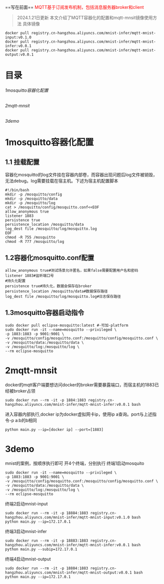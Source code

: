 ==写在前面==
<font color="red">MQTT基于订阅发布机制，包括消息服务器broker和client</font>

>2024.1.21日更新
本文介绍了MQTT容器化的配置和mqtt-mnsit镜像使用方法
具体镜像
```
docker pull registry.cn-hangzhou.aliyuncs.com/mnist-infer/mqtt-mnist-input:v0.1.0
docker pull registry.cn-hangzhou.aliyuncs.com/mnist-infer/mqtt-mnist-infer:v0.0.1
docker pull registry.cn-hangzhou.aliyuncs.com/mnist-infer/mqtt-mnist-output:v0.0.1
```

# 目录
###### 1mosquitto容器化配置
###### 2mqtt-mnsit
###### 3demo
# 1mosquitto容器化配置

## 1.1 挂载配置
容器化mosquitto的log文件挂在容器内部卷，而容器出现问题后log文件被销毁，无法debug。log需要挂载在宿主机。下述为宿主机配置脚本
```
#!/bin/bash
mkdir -p /mosquitto/config
mkdir -p /mosquitto/data
mkdir -p /mosquitto/log
cat > /mosquitto/config/mosquitto.conf<<EOF
allow_anonymous true
listener 1883
persistence true
persistence_location /mosquitto/data
log_dest file /mosquitto/log/mosquitto.log
EOF
chmod -R 755 /mosquitto
chmod -R 777 /mosquitto/log
```
## 1.2容器化mosquitto.conf配置
```
allow_anonymous true#测试场景允许匿名，如果false需要配置用户名和密码
listener 1883#监听端口号
#持久化配置
persistence true#持久化，数据会保存在broker
persistence_location /mosquitto/data#数据保存路径
log_dest file /mosquitto/log/mosquitto.log#日志保存路径
```
## 1.3mosquitto容器启动指令
```
sudo docker pull eclipse-mosquitto:latest #-可加-platform
sudo docker run -it --name=mosquitto --privileged \
-p 1883:1883 -p 9001:9001 \
-v /mosquitto/config/mosquitto.conf:/mosquitto/config/mosquitto.conf \
-v /mosquitto/data:/mosquitto/data \
-v /mosquitto/log:/mosquitto/log \
--rm eclipse-mosquitto
```
# 2mqtt-mnsit
docker的mqtt客户端要想访问docker的broker需要暴露端口，而宿主机的1883已经被broker占领
```
sudo docker run --rm -it -p 1884:1883 registry.cn-hangzhou.aliyuncs.com/mnist-infer/mqtt-mnist-infer:v0.0.1 bash
```
进入容器内部执行,docker ip为docker虚拟网卡ip，使用ip a查询。port与上述指令-p a:b的b相同
```
python main.py --ip=[docker ip] --port=[1883]
```
# 3demo
mnist的案例，按顺序执行即可
开4个终端，分别执行
终端1启动mosquito
```
sudo docker run -it --name=mosquitto --privileged \
-p 1883:1883 -p 9001:9001 \
-v /mosquitto/config/mosquitto.conf:/mosquitto/config/mosquitto.conf \
-v /mosquitto/data:/mosquitto/data \
-v /mosquitto/log:/mosquitto/log \
--rm eclipse-mosquitto
```
终端2启动mnist-input
```
sudo docker run --rm -it -p 18884:1883 registry.cn-hangzhou.aliyuncs.com/mnist-infer/mqtt-mnist-input:v0.1.0 bash
python main.py --ip=172.17.0.1
```
终端3启动mnist-infer
```
sudo docker run --rm -it -p 18883:1883 registry.cn-hangzhou.aliyuncs.com/mnist-infer/mqtt-mnist-infer:v0.0.1 bash
python main.py --subip=172.17.0.1
```
终端4启动mnist-output
```
sudo docker run --rm -it -p 18884:1883 registry.cn-hangzhou.aliyuncs.com/mnist-infer/mqtt-mnist-output:v0.0.1 bash
python main.py --ip=172.17.0.1
```